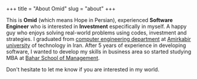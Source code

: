 +++
title = "About Omid"
slug = "about"
+++

<!-- ![Example image](/avatar.jpg) -->

This is **Omid** (which means Hope in Persian), experienced **Software Engineer** who is interested in **Investment** especifically in myself. A happy guy who enjoys solving real-world problems using codes, investment and strategies. I graduated from [computer engineering department](https://ceit.aut.ac.ir) at [Amirkabir university](https://aut.ac.ir/en) of technology in Iran. After 5 years of experience in developing software, I wanted to develop my skills in business area so started studying MBA at [Bahar School of Management](https://www.linkedin.com/company/bahar-school-of-business/about/). 


Don't hesitate to let me know if you are interested in my world.
